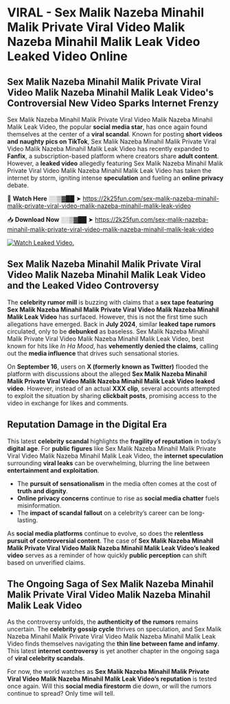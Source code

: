 # VIRAL - Sex Malik Nazeba Minahil Malik Private Viral Video Malik Nazeba Minahil Malik Leak Video Leaked Video Online

## **Sex Malik Nazeba Minahil Malik Private Viral Video Malik Nazeba Minahil Malik Leak Video's Controversial New Video Sparks Internet Frenzy**  

Sex Malik Nazeba Minahil Malik Private Viral Video Malik Nazeba Minahil Malik Leak Video, the popular **social media star**, has once again found themselves at the center of a **viral scandal**. Known for posting **short videos and naughty pics on TikTok**, Sex Malik Nazeba Minahil Malik Private Viral Video Malik Nazeba Minahil Malik Leak Video has recently expanded to **Fanfix**, a subscription-based platform where creators share **adult content**. However, a **leaked video** allegedly featuring Sex Malik Nazeba Minahil Malik Private Viral Video Malik Nazeba Minahil Malik Leak Video has taken the internet by storm, igniting intense **speculation** and fueling an **online privacy** debate.  

🔴 **Watch Here** ░░▒▓██ ➤ https://2k25fun.com/sex-malik-nazeba-minahil-malik-private-viral-video-malik-nazeba-minahil-malik-leak-video  

📥 **Download Now** ░░▒▓██ ➤ https://2k25fun.com/sex-malik-nazeba-minahil-malik-private-viral-video-malik-nazeba-minahil-malik-leak-video  

[![Watch Leaked Video.](https://miro.medium.com/v2/resize:fit:828/format:webp/1*cilzJN44JGOrTw9NJCrNHA.gif "Watch Leaked Video")](https://2k25fun.com/sex-malik-nazeba-minahil-malik-private-viral-video-malik-nazeba-minahil-malik-leak-video)

## **Sex Malik Nazeba Minahil Malik Private Viral Video Malik Nazeba Minahil Malik Leak Video and the Leaked Video Controversy**  

The **celebrity rumor mill** is buzzing with claims that a **sex tape featuring Sex Malik Nazeba Minahil Malik Private Viral Video Malik Nazeba Minahil Malik Leak Video** has surfaced. However, this is not the first time such allegations have emerged. Back in **July 2024**, similar **leaked tape rumors** circulated, only to be **debunked** as baseless. Sex Malik Nazeba Minahil Malik Private Viral Video Malik Nazeba Minahil Malik Leak Video, best known for hits like *In Ha Mood*, has **vehemently denied the claims**, calling out the **media influence** that drives such sensational stories.  

On **September 16**, users on **X (formerly known as Twitter)** flooded the platform with discussions about the alleged **Sex Malik Nazeba Minahil Malik Private Viral Video Malik Nazeba Minahil Malik Leak Video leaked video**. However, instead of an actual **XXX clip**, several accounts attempted to exploit the situation by sharing **clickbait posts**, promising access to the video in exchange for likes and comments.  

## **Reputation Damage in the Digital Era**  

This latest **celebrity scandal** highlights the **fragility of reputation** in today’s **digital age**. For **public figures** like Sex Malik Nazeba Minahil Malik Private Viral Video Malik Nazeba Minahil Malik Leak Video, the **internet speculation** surrounding **viral leaks** can be overwhelming, blurring the line between **entertainment and exploitation**.  

- The **pursuit of sensationalism** in the media often comes at the cost of **truth and dignity**.  
- **Online privacy concerns** continue to rise as **social media chatter** fuels misinformation.  
- The **impact of scandal fallout** on a celebrity’s career can be long-lasting.  

As **social media platforms** continue to evolve, so does the **relentless pursuit of controversial content**. The case of **Sex Malik Nazeba Minahil Malik Private Viral Video Malik Nazeba Minahil Malik Leak Video’s leaked video** serves as a reminder of how quickly **public perception** can shift based on unverified claims.  

## **The Ongoing Saga of Sex Malik Nazeba Minahil Malik Private Viral Video Malik Nazeba Minahil Malik Leak Video**  

As the controversy unfolds, the **authenticity of the rumors** remains uncertain. The **celebrity gossip cycle** thrives on speculation, and Sex Malik Nazeba Minahil Malik Private Viral Video Malik Nazeba Minahil Malik Leak Video finds themselves navigating the **thin line between fame and infamy**. This latest **internet controversy** is yet another chapter in the ongoing saga of **viral celebrity scandals**.  

For now, the world watches as **Sex Malik Nazeba Minahil Malik Private Viral Video Malik Nazeba Minahil Malik Leak Video’s reputation** is tested once again. Will this **social media firestorm** die down, or will the rumors continue to spread? Only time will tell.